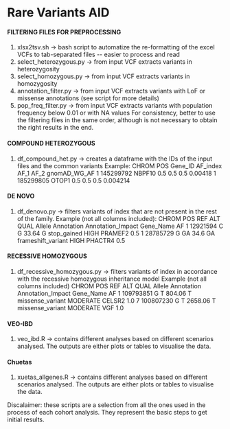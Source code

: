 # Rare Variants AID
#### FILTERING FILES FOR PREPROCESSING
1) xlsx2tsv.sh -> bash script to automatize the re-formatting of the excel VCFs to tab-separated files -- easier to process and read
2) select_heterozygous.py -> from input VCF extracts variants in heterozygosity
3) select_homozygous.py -> from input VCF extracts variants in homozygosity
4) annotation_filter.py -> from input VCF extracts variants with LoF or missense annotations (see script for more details)
5) pop_freq_filter.py -> from input VCF extracts variants with population frequency below 0.01 or with NA values
For consistency, better to use the filtering files in the same order, although is not necessary to obtain the right results in the end.

#### COMPOUND HETEROZYGOUS
1) df_compound_het.py -> creates a dataframe with the IDs of the input files and the common variants
   Example:
                      CHROM	POS	Gene_ID	AF_index	AF_1	AF_2	gnomAD_WG_AF
                      1	145299792	 NBPF10	0.5	0.5	0.5	0.00418
                      1	185299805	 OTOP1 	0.5	0.5	0.5	0.004214
#### DE NOVO
1) df_denovo.py -> filters variants of index that are not present in the rest of the family.
   Example (not all columns included):
                      CHROM	POS	REF	ALT	QUAL	Allele	Annotation	Annotation_Impact	Gene_Name AF
                      1	12921594	C	G	  33.64	G	  stop_gained	        HIGH	PRAMEF2  0.5
                      1	28785729	G	GA	34.6	GA	frameshift_variant	HIGH	PHACTR4  0.5

#### RECESSIVE HOMOZYGOUS
1) df_recessive_homozygous.py -> filters variants of index in accordance with the recessive homozygous inheritance model
   Example (not all columns included)
                     CHROM	POS	REF	ALT	QUAL	Allele	Annotation	Annotation_Impact	Gene_Name AF
                     1	109793851	G	T	804.06	T	missense_variant	MODERATE	CELSR2   1.0
                     7	100807230	G	T	2658.06	T	missense_variant	MODERATE	VGF      1.0

#### VEO-IBD
1) veo_ibd.R -> contains different analyses based on different scenarios analysed. The outputs are either plots or tables to visualise the data.

#### Chuetas
1) xuetas_allgenes.R -> contains different analyses based on different scenarios analysed. The outputs are either plots or tables to visualise the data.

Discalaimer: these scripts are a selection from all the ones used in the process of each cohort analysis. They represent the basic steps to get initial results.
